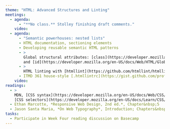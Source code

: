 ```yaml
---
theme: "HTML: Advanced Structures and Linting"
meetings:
  - agenda:
      - "**No class.** Stolley finishing draft comments."
    video:
  - agenda:
      - "Semantic powerhouses: nested lists"
      - HTML documentation, sectioning elements
      - Developing reusable semantic HTML patterns
      - >
        Global structural attributes: [class](https://developer.mozilla.org/en-US/docs/Web/HTML/Global_attributes/class)
        and [id](https://developer.mozilla.org/en-US/docs/Web/HTML/Global_attributes/id)
      - >
        HTML linting with [htmllint](https://github.com/htmllint/htmllint-cli) (CLI); `.htmllintrc` configuration
      - ITMD 361 house-style [.htmllintrc](https://gist.github.com/profstolley/559aac5112928c7c24c628c6305b70b8#file-htmllintrc)
    video:
readings:
  - >
    MDN, [CSS syntax](https://developer.mozilla.org/en-US/docs/Web/CSS/Syntax) and
    [CSS selectors](https://developer.mozilla.org/en-US/docs/Learn/CSS/Building_blocks/Selectors)
  - Ethan Marcotte, *Responsive Web Design, 2nd ed.*, Chapter&nbsp;5
  - Jason Santa Maria, *On Web Typography*, Introduction; Chapters&nbsp;1–3
tasks:
  - Participate in Week Four reading discussion on Basecamp
---
```


